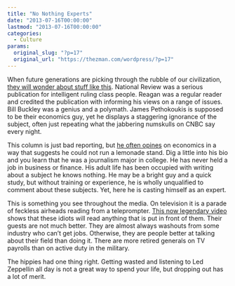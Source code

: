 ```yaml
---
title: "No Nothing Experts"
date: "2013-07-16T00:00:00"
lastmod: "2013-07-16T00:00:00"
categories:
  - Culture
params:
  original_slug: "?p=17"
  original_url: "https://thezman.com/wordpress/?p=17"
---
```


When future generations are picking through the rubble of our
civilization, [they will wonder about stuff like
this](http://www.nationalreview.com/article/353404/21st-century-glass-steagall-act-james-pethokoukis).
National Review was a serious publication for intelligent ruling class
people. Reagan was a regular reader and credited the publication with
informing his views on a range of issues. Bill Buckley was a genius and
a polymath. James Pethokoukis is supposed to be their economics guy, yet
he displays a staggering ignorance of the subject, often just repeating
what the jabbering numskulls on CNBC say every night.

This column is just bad reporting, but [he often
opines](http://www.aei-ideas.org/channel/pethokoukis/) on economics in a
way that suggests he could not run a lemonade stand. Dig a little into
his bio and you learn that he was a journalism major in college. He has
never held a job in business or finance. His adult life has been
occupied with writing about a subject he knows nothing. He may be a
bright guy and a quick study, but without training or experience, he is
wholly unqualified to comment about these subjects. Yet, here he is
casting himself as an expert.

This is something you see throughout the media. On television it is a
parade of feckless airheads reading from a teleprompter. [This now
legendary
video](http://www.youtube.com/watch?feature=player_embedded&v=L1JYHNX8pdo)
shows that these idiots will read anything that is put in front of them.
Their guests are not much better. They are almost always washouts from
some industry who can’t get jobs. Otherwise, they are people better at
talking about their field than doing it. There are more retired generals
on TV payrolls than on active duty in the military.

The hippies had one thing right. Getting wasted and listening to Led
Zeppellin all day is not a great way to spend your life, but dropping
out has a lot of merit.
